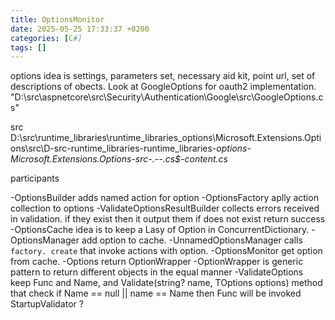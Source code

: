 ```yaml
---
title: OptionsMonitor
date: 2025-05-25 17:33:37 +0200
categories: [C#]
tags: []
---
```

options idea is settings, parameters set, necessary  aid kit, point url,  set of descriptions of obects. Look at GoogleOptions for oauth2 implementation.
"D:\src\aspnetcore\src\Security\Authentication\Google\src\GoogleOptions.cs"

src D:\src\runtime_libraries\runtime_libraries\_options\Microsoft.Extensions.Options\src\D-src-runtime_libraries-runtime_libraries-_options-Microsoft.Extensions.Options-src-.--.cs$-content.cs_

participants 

-OptionsBuilder adds named action for option 
-OptionsFactory aplly action collection to оptions
-ValidateOptionsResultBuilder collects errors received in validation. if they exist then  it output them if does not exist return success
-OptionsCache  idea  is to keep a Lasy of Option in ConcurrentDictionary.
-OptionsManager add option to cache.
-UnnamedOptionsManager calls `factory. create` that invoke actions with option.
-OptionsMonitor get option from cache.
-Options return OptionWrapper
-OptionWrapper is  generic pattern to return different objects in the equal manner
-ValidateOptions keep Func and Name, and Validate(string? name, TOptions options) method that check if  Name == null || name == Name
then Func will be invoked
StartupValidator  ?
